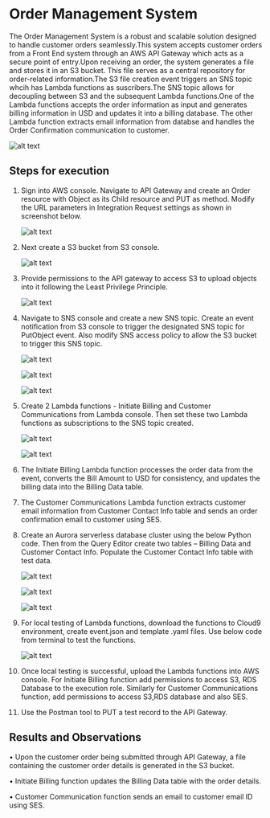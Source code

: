 
# Order Management System

The Order Management System is a robust and scalable solution designed to handle customer orders seamlessly.This system accepts customer orders from a Front End system through an AWS API Gateway which acts as a secure point of entry.Upon receiving an order, the system generates a file and stores it in an S3 bucket. This file serves as a central repository for order-related information.The S3 file creation event triggers an SNS topic whcih has Lambda functions as suscribers.The SNS topic allows for decoupling between S3 and the subsequent Lambda functions.One of the Lambda functions accepts the order information as input and generates billing information in USD and updates it into a billing database. The other Lambda function extracts email information from databse and handles the Order Confirmation communication to customer.

![alt text](https://github.com/pratheekshavrao/Order-Management-System/blob/main/Images/Order_management_system.jpeg)

## Steps for execution

1.	Sign into AWS console. Navigate to API Gateway and create an Order resource with Object as its Child resource and PUT as method. Modify the URL parameters in Integration Request settings  as shown in         screenshot below.
  	
    ![alt text](https://github.com/pratheekshavrao/Order-Management-System/blob/main/Images/OrderManagementAPICreated.jpg)
  	
3.	Next create a S3 bucket from S3 console.
   
    ![alt text](https://github.com/pratheekshavrao/Order-Management-System/blob/main/Images/OrderManagementS3Bucket.jpg)
  	
5.	Provide permissions to the API gateway to access S3 to upload objects into it following the Least Privilege Principle.
   
    ![alt text](https://github.com/pratheekshavrao/Order-Management-System/blob/main/Images/APIGatewayS3AccessRole.jpg)
  	
7.	Navigate to SNS console and create a new SNS topic. Create an event  notification from S3 console to trigger the designated SNS topic for PutObject event. Also modify SNS access policy to allow the S3 bucket 
    to trigger this SNS topic.

    ![alt text](https://github.com/pratheekshavrao/Order-Management-System/blob/main/Images/OrderCapturedNotificationSNS.jpg)


    ![alt text](https://github.com/pratheekshavrao/Order-Management-System/blob/main/Images/S3EventNotificationSNS.jpg)


    ![alt text](https://github.com/pratheekshavrao/Order-Management-System/blob/main/Images/S3AllowTriggerSNSPolicy.jpg)
  	
9.	Create 2 Lambda functions  - Initiate  Billing and Customer Communications from Lambda console. Then set these two Lambda functions as subscriptions to the SNS topic created.

  	![alt text](https://github.com/pratheekshavrao/Order-Management-System/blob/main/Images/InitiateBillingLambdaCreation.jpg)

  	![alt text](https://github.com/pratheekshavrao/Order-Management-System/blob/main/Images/CustomerComminicationsLambdaCreation.jpg)
	
13.	The Initiate Billing Lambda function processes the order data from the event, converts the Bill Amount to USD for consistency, and updates the billing data into the Billing Data table. 
14.	The Customer Communications Lambda function extracts customer email information from Customer Contact Info table and sends an order confirmation email to customer using SES.
15.	Create an Aurora serverless database cluster using the below Python code. Then from the Query Editor create two tables – Billing Data and Customer Contact Info. Populate the Customer Contact Info table with test data.
    
	![alt text](https://github.com/pratheekshavrao/Order-Management-System/blob/main/Images/DatabaseCreated.jpg)

	![alt text](https://github.com/pratheekshavrao/Order-Management-System/blob/main/Images/BillingDataTableCreated.jpg)

   	![alt text](https://github.com/pratheekshavrao/Order-Management-System/blob/main/Images/CustomerContactInfoTableCreated.jpg)

18.	For local testing of Lambda functions, download the functions to Cloud9 environment, create event.json and template .yaml files. Use below code from terminal to test the functions.

       ![alt text](https://github.com/pratheekshavrao/Order-Management-System/blob/main/Images/LocalInvokeCode.jpeg)
        
20.	 Once local testing is successful, upload the Lambda functions into AWS console. For Initiate Billing function add permissions to access S3, RDS Database to the execution role. Similarly for Customer Communications function, add permissions to access S3,RDS database and also SES.
21.	Use the Postman tool to PUT a test record to the API Gateway.


## Results and Observations

•	Upon the customer order being submitted through API Gateway, a file containing the customer order details is generated in the S3 bucket.

•	Initiate Billing function updates the Billing Data table with the order details.

•	Customer Communication function sends an email to customer email ID using SES.


